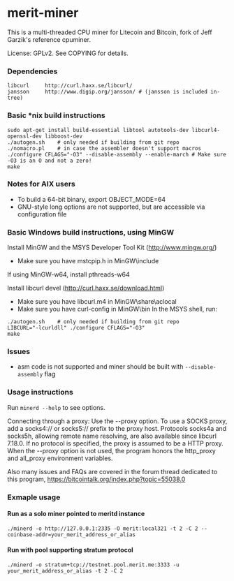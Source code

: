 # merit-miner

This is a multi-threaded CPU miner for Litecoin and Bitcoin,
fork of Jeff Garzik's reference cpuminer.

License: GPLv2.  See COPYING for details.

### Dependencies
```
libcurl		http://curl.haxx.se/libcurl/
jansson		http://www.digip.org/jansson/ # (jansson is included in-tree)
```

### Basic *nix build instructions

```
sudo apt-get install build-essential libtool autotools-dev libcurl4-openssl-dev libboost-dev
./autogen.sh	# only needed if building from git repo
./nomacro.pl	# in case the assembler doesn't support macros
./configure CFLAGS="-O3" --disable-assembly --enable-march # Make sure -O3 is an O and not a zero!
make
```

### Notes for AIX users
- To build a 64-bit binary, export OBJECT_MODE=64
- GNU-style long options are not supported, but are accessible via configuration file

### Basic Windows build instructions, using MinGW

Install MinGW and the MSYS Developer Tool Kit (http://www.mingw.org/)
- Make sure you have mstcpip.h in MinGW\include

If using MinGW-w64, install pthreads-w64

Install libcurl devel (http://curl.haxx.se/download.html)
- Make sure you have libcurl.m4 in MinGW\share\aclocal
- Make sure you have curl-config in MinGW\bin
In the MSYS shell, run:
```
./autogen.sh	# only needed if building from git repo
LIBCURL="-lcurldll" ./configure CFLAGS="-O3"
make
```

### Issues
- asm code is not supported and miner should be built with `--disable-assembly` flag

### Usage instructions

Run `minerd --help` to see options.

Connecting through a proxy:  Use the --proxy option.
To use a SOCKS proxy, add a socks4:// or socks5:// prefix to the proxy host.
Protocols socks4a and socks5h, allowing remote name resolving, are also
available since libcurl 7.18.0.
If no protocol is specified, the proxy is assumed to be a HTTP proxy.
When the --proxy option is not used, the program honors the http_proxy
and all_proxy environment variables.

Also many issues and FAQs are covered in the forum thread
dedicated to this program, https://bitcointalk.org/index.php?topic=55038.0

### Exmaple usage

#### Run as a solo miner pointed to meritd instance

`./minerd -o http://127.0.0.1:2335 -O merit:local321 -t 2 -C 2 --coinbase-addr=your_merit_address_or_alias`

#### Run with pool supporting stratum protocol

`./minerd -o stratum+tcp://testnet.pool.merit.me:3333 -u your_merit_address_or_alias -t 2 -C 2`
